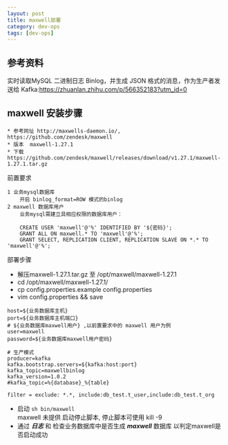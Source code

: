 ```yaml
---
layout: post
title: maxwell部署
category: dev-ops
tags: [dev-ops]
---
```


## 参考资料
实时读取MySQL 二进制日志 Binlog，并生成 JSON 格式的消息，作为生产者发送给 Kafka:https://zhuanlan.zhihu.com/p/566352183?utm_id=0

##  maxwell 安装步骤
```
* 参考网址 http://maxwells-daemon.io/,  https://github.com/zendesk/maxwell 
* 版本  maxwell-1.27.1
* 下载 https://github.com/zendesk/maxwell/releases/download/v1.27.1/maxwell-1.27.1.tar.gz
```
前置要求
```
1 业务mysql数据库
    开启 binlog_format=ROW 模式的binlog
2 maxwell 数据库用户
    业务mysql需建立具相应权限的数据库用户：

    CREATE USER 'maxwell'@'%' IDENTIFIED BY '${密码}';
    GRANT ALL ON maxwell.* TO 'maxwell'@'%';
    GRANT SELECT, REPLICATION CLIENT, REPLICATION SLAVE ON *.* TO 'maxwell'@'%';

```

部署步骤
* 解压maxwell-1.27.1.tar.gz 至 /opt/maxwell/maxwell-1.27.1
* cd /opt/maxwell/maxwell-1.27.1/
* cp config.properties.example config.properties
* vim  config.properties  && save
```
host=${业务数据库主机}
port=${业务数据库主机端口}
# ${业务数据库maxwell用户} ,以前置要求中的 maxwell 用户为例
user=maxwell
password=${业务数据库maxwell用户密码}

# 生产模式
producer=kafka
kafka.bootstrap.servers=${kafka:host:port}
kafka_topic=maxwellbinlog
kafka_version=1.0.2
#kafka_topic=%{database}_%{table}

filter = exclude: *.*, include:db_test.t_user,include:db_test.t_org
```
* 启动 `sh bin/maxwell`  
  maxwell 未提供 启动停止脚本, 停止脚本可使用 kill -9
* 通过 **_日志_** 和 检查业务数据库中是否生成  **_maxwell_** 数据库 以判定maxwell是否启动成功

